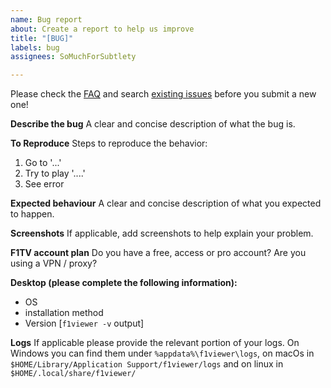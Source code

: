 ```yaml
---
name: Bug report
about: Create a report to help us improve
title: "[BUG]"
labels: bug
assignees: SoMuchForSubtlety

---
```


Please check the [FAQ](https://github.com/SoMuchForSubtlety/f1viewer#Faq) and search [existing issues](https://github.com/SoMuchForSubtlety/f1viewer/issues?q=is%3Aissue) before you submit a new one!

**Describe the bug**
A clear and concise description of what the bug is.

**To Reproduce**
Steps to reproduce the behavior:
1. Go to '...'
2. Try to play '....'
3. See error

**Expected behaviour**
A clear and concise description of what you expected to happen.

**Screenshots**
If applicable, add screenshots to help explain your problem.

**F1TV account plan**
Do you have a free, access or pro account? Are you using a VPN / proxy?

**Desktop (please complete the following information):**
 - OS
 - installation method
 - Version [`f1viewer -v` output]

**Logs**
If applicable please provide the relevant portion of your logs. On Windows you can find them under `%appdata%\f1viewer\logs`, on macOs in `$HOME/Library/Application Support/f1viewer/logs` and on linux in `$HOME/.local/share/f1viewer/`
